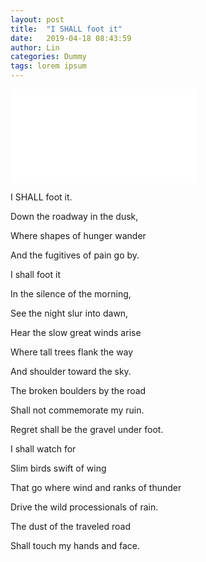 ```yaml
---
layout: post
title:  "I SHALL foot it"
date:   2019-04-18 08:43:59
author: Lin
categories: Dummy
tags: lorem ipsum
---
```


<iframe frameborder="no" border="0" marginwidth="0" marginheight="0" src="//music.163.com/outchain/player?type=2&id=18383573&auto=1&height=66"></iframe>

I SHALL foot it.

Down the roadway in the dusk,

Where shapes of hunger wander

And the fugitives of pain go by.

I shall foot it

In the silence of the morning,

See the night slur into dawn,

Hear the slow great winds arise

Where tall trees flank the way

And shoulder toward the sky.

The broken boulders by the road

Shall not commemorate my ruin.

Regret shall be the gravel under foot.

I shall watch for

Slim birds swift of wing

That go where wind and ranks of thunder

Drive the wild processionals of rain.

The dust of the traveled road

Shall touch my hands and face.
